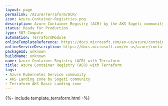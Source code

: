 ```yaml
---
layout: page
permalink: /Azure/Terraform/ACR/
icon: Azure-Container-Registries.png
description: Azure Container Registry (ACR) by the AKS Sogeti community.
status: Ready for Production
type: S07 Compute
automation: TerraformModule
onlineTemplateReference: https://docs.microsoft.com/en-us/azure/container-registry/container-registry-get-started-azure-cli
onlineServiceDescription: https://docs.microsoft.com/en-us/azure/container-registry/
packageId: unknown
buildName: unknown
name: Azure Container Registry (ACR) with Terraform
title: Azure Container Registry (ACR) with Terraform
tags:
- Azure Kubernetes Service community
- AKS Landing zone by Sogeti community
- Terraform AKS Basic Landing zone
---
```


{%- include template_terraform.html -%}